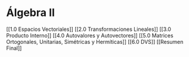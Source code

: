 # Álgebra II
[[1.0 Espacios Vectoriales]]
[[2.0 Transformaciones Lineales]]
[[3.0 Producto Interno]]
[[4.0 Autovalores y Autovectores]]
[[5.0 Matrices Ortogonales, Unitarias, Simétricas y Hermíticas]]
[[6.0 DVS]]
[[Resumen Final]]